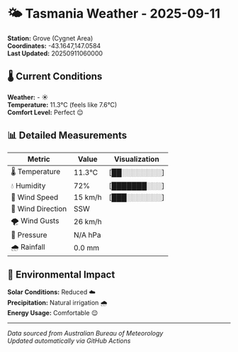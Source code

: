 # 🌤️ Tasmania Weather - 2025-09-11

**Station:** Grove (Cygnet Area)  
**Coordinates:** -43.1647,147.0584  
**Last Updated:** 20250911060000

## 🌡️ Current Conditions

**Weather:** - ☀️  
**Temperature:** 11.3°C (feels like 7.6°C)  
**Comfort Level:** Perfect 😌

## 📊 Detailed Measurements

| Metric | Value | Visualization |
|--------|-------|---------------|
| 🌡️ Temperature | 11.3°C | [██░░░░░░░░] |
| 💧 Humidity | 72% | [███████░░░] |
| 💨 Wind Speed | 15 km/h | [███░░░░░░░] |
| 🧭 Wind Direction | SSW | |
| 🌪️ Wind Gusts | 26 km/h | |
| 🔽 Pressure | N/A hPa | |
| 🌧️ Rainfall | 0.0 mm | |

## 🌱 Environmental Impact

**Solar Conditions:** Reduced ☁️  
**Precipitation:** Natural irrigation 🌧️  
**Energy Usage:** Comfortable 😌

---
*Data sourced from Australian Bureau of Meteorology*  
*Updated automatically via GitHub Actions*
